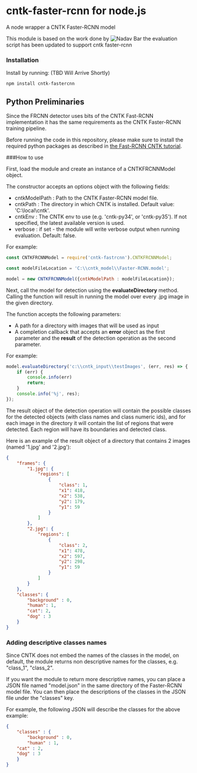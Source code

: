 # cntk-faster-rcnn for node.js
A node wrapper a CNTK Faster-RCNN model

This module is based on the work done by ![Nadav Bar](https://github.com/nadavbar/node-cntk-fastrcnn/) the evaluation script has been updated to support cntk faster-rcnn 

### Installation
Install by running: (TBD Will Arrive Shortly)

```
npm install cntk-fastercnn
```

## Python Preliminaries

Since the FRCNN detector uses bits of the CNTK Fast-RCNN implementation it has the same requirements as the CNTK
Faster-RCNN training pipeline. 

Before running the code in this repository, please make sure to install the required python packages as described
in <a href="https://docs.microsoft.com/en-us/cognitive-toolkit/object-detection-using-faster-r-cnn#setup">the Fast-RCNN CNTK tutorial</a>.  


###How to use

First, load the module and create an instance of a CNTKFRCNNModel object.

The constructor accepts an options object with the following fields:
 - cntkModelPath : Path to the CNTK Faster-RCNN model file.
 - cntkPath : The directory in which CNTK is installed. Default value: 'C:\local\cntk'.
 - cntkEnv : The CNTK env to use (e.g. 'cntk-py34', or 'cntk-py35'). If not specified, the latest available version is used.
 - verbose : if set - the module will write verbose output when running evaluation. Default: false.
 

For example:

```javascript
const CNTKFRCNNModel = require('cntk-fastrcnn').CNTKFRCNNModel;

const modelFileLocation = 'C:\\cntk_model\\Faster-RCNN.model';

model = new CNTKFRCNNModel({cntkModelPath : modelFileLocation});
```

Next, call the model for detection using the **evaluateDirectory** method.
Calling the function will result in running the model over every .jpg image in the given directory.

The function accepts the following parameters:
- A path for a directory with images that will be used as input
- A completion callback that accepts an **error** object as the first parameter and the **result** of the detection operation as the second parameter. 

For example:

```javascript
model.evaluateDirectory('c:\\cntk_input\\testImages', (err, res) => {
    if (err) {
        console.info(err)
        return;
    }
    console.info('%j', res);
});
```

The result object of the detection operation will contain the possible classes for the detected objects (with class names and class numeric ids), and for each image in the directory it will contain the list of regions that were detected. Each region will have its boundaries and detected class.

Here is an example of the result object of a directory that contains 2 images (named '1.jpg' and '2.jpg'):
```json
{
	"frames": {
		"1.jpg": {
			"regions": [
				{
					"class": 1,
					"x1": 418,
					"x2": 538,
					"y2": 179,
					"y1": 59
				}
			]
		},
		"2.jpg": {
			"regions": [
				{
					"class": 2,
					"x1": 478,
					"x2": 597,
					"y2": 298,
					"y1": 59
				}
			]
		}
	},
	"classes": {
		"background" : 0,
		"human": 1,
		"cat": 2,
		"dog" : 3
	}
}
```

### Adding descriptive classes names
Since CNTK does not embed the names of the classes in the model, on default, the module returns non descriptive names for the classes, e.g. "class_1", "class_2".

If you want the module to return more descriptive names, you can place a JSON file named "model.json" in the same directory of the Faster-RCNN model file.
You can then place the descriptions of the classes in the JSON file under the "classes" key.

For example, the following JSON will describe the classes for the above example:

```json
{
    "classes" : {
        "background" : 0,
        "human" : 1,
	"cat" : 2,
	"dog" : 3
    }
}
```
